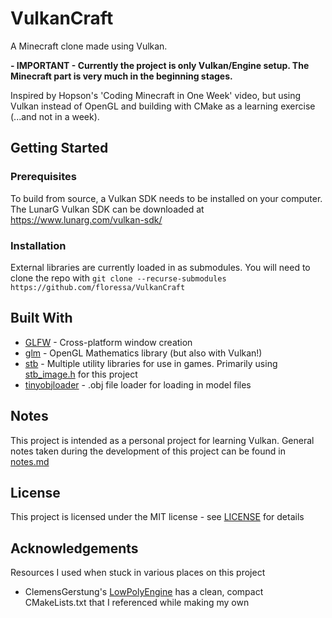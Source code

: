 # VulkanCraft

A Minecraft clone made using Vulkan.

**- IMPORTANT - Currently the project is only Vulkan/Engine setup. The Minecraft part is very much in the beginning stages.**

Inspired by Hopson's 'Coding Minecraft in One Week' video, but using Vulkan instead of OpenGL and building with CMake as a learning exercise (...and not in a week).

## Getting Started

### Prerequisites

To build from source, a Vulkan SDK needs to be installed on your computer. The LunarG Vulkan SDK can be downloaded at <https://www.lunarg.com/vulkan-sdk/>

### Installation

External libraries are currently loaded in as submodules. You will need to clone the repo with `git clone --recurse-submodules https://github.com/floressa/VulkanCraft`

## Built With

- [GLFW](https://github.com/glfw/glfw) - Cross-platform window creation
- [glm](https://github.com/g-truc/glm) - OpenGL Mathematics library (but also with Vulkan!)
- [stb](https://github.com/nothings/stb) - Multiple utility libraries for use in games. Primarily using [stb_image.h](https://github.com/nothings/stb/blob/master/stb_image.h) for this project
- [tinyobjloader](https://github.com/syoyo/tinyobjloader) - .obj file loader for loading in model files

## Notes

This project is intended as a personal project for learning Vulkan. General notes taken during the development of this project can be found in [notes.md](notes.md)

## License

This project is licensed under the MIT license - see [LICENSE](LICENSE) for details

## Acknowledgements

Resources I used when stuck in various places on this project

- ClemensGerstung's [LowPolyEngine](https://github.com/ClemensGerstung/LowPolyEngine) has a clean, compact CMakeLists.txt that I referenced while making my own